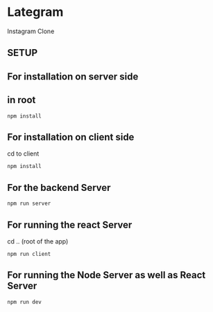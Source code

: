 # Lategram

Instagram Clone

## SETUP

## For installation on server side

## in root

```
npm install
```

## For installation on client side

cd to client

```
npm install
```

## For the backend Server

```
npm run server
```

## For running the react Server

cd .. (root of the app)

```
npm run client
```

## For running the Node Server as well as React Server

```
npm run dev
```
